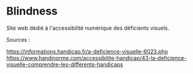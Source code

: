 # Blindness
Site web dédié à l'accessibilité numérique des déficients visuels.


Sources :

https://informations.handicap.fr/a-deficience-visuelle-6023.php
https://www.handinorme.com/accessibilite-handicap/43-la-deficience-visuelle-comprendre-les-differents-handicaps
